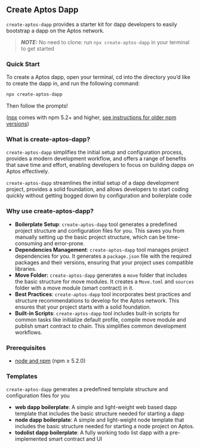 ## Create Aptos Dapp

`create-aptos-dapp` provides a starter kit for dapp developers to easily bootstrap a dapp on the Aptos network.

> **_NOTE:_** No need to clone: run `npx create-aptos-dapp` in your terminal to get started

### Quick Start

To create a Aptos dapp, open your terminal, cd into the directory you’d like to create the dapp in, and run the following command:

```bash
npx create-aptos-dapp
```

Then follow the prompts!

([npx](https://medium.com/@maybekatz/introducing-npx-an-npm-package-runner-55f7d4bd282b) comes with npm 5.2+ and higher, [see instructions for older npm versions](https://gist.github.com/gaearon/4064d3c23a77c74a3614c498a8bb1c5f))

### What is create-aptos-dapp?

`create-aptos-dapp` simplifies the initial setup and configuration process, provides a modern development workflow, and offers a range of benefits that save time and effort, enabling developers to focus on building dapps on Aptos effectively.

`create-aptos-dapp` streamlines the initial setup of a dapp development project, provides a solid foundation, and allows developers to start coding quickly without getting bogged down by configuration and boilerplate code

### Why use create-aptos-dapp?

- **Boilerplate Setup**: `create-aptos-dapp` tool generates a predefined project structure and configuration files for you. This saves you from manually setting up the basic project structure, which can be time-consuming and error-prone.
- **Dependencies Management**: `create-aptos-dapp` tool manages project dependencies for you. It generates a `package.json` file with the required packages and their versions, ensuring that your project uses compatible libraries.
- **Move Folder:** `create-aptos-dapp` generates a `move` folder that includes the basic structure for move modules. It creates a `Move.toml` and `sources` folder with a move module (smart contract) in it.
- **Best Practices**: `create-aptos-dapp` tool incorporates best practices and structure recommendations to develop for the Aptos network. This ensures that your project starts with a solid foundation.
- **Built-in Scripts**: `create-aptos-dapp` tool includes built-in scripts for common tasks like initialize default profile, compile move module and publish smart contract to chain. This simplifies common development workflows.

### Prerequisites

- [node and npm](https://nodejs.org/en) (npm ≥ 5.2.0)

### Templates

`create-aptos-dapp` generates a predefined template structure and configuration files for you

- **web dapp boilerplate**: A simple and light-weight web based dapp template that includes the basic structure needed for starting a dapp
- **node dapp boilerplate**: A simple and light-weight node template that includes the basic structure needed for starting a node project on Aptos.
- **todolist dapp boilerplate**: A fully working todo list dapp with a pre-implemented smart contract and UI
